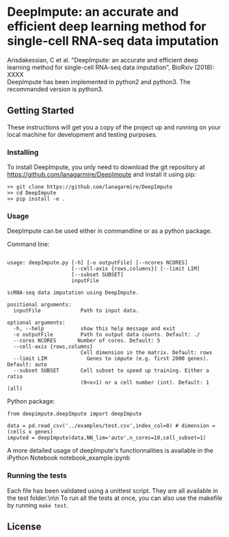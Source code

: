 # DeepImpute: an accurate and efficient deep learning method for single-cell RNA-seq data imputation 
Arisdakessian, C et al. "DeepImpute: an accurate and efficient deep learning method for single-cell RNA-seq data imputation", BioRxiv (2018): XXXX\
DeepImpute has been implemented in python2 and python3. The recommanded version is python3.

## Getting Started

These instructions will get you a copy of the project up and running on your local machine for development and testing purposes.

### Installing

To install DeepImpute, you only need to download the git repository at https://github.com/lanagarmire/DeepImpute and install it using pip:

```
>> git clone https://github.com/lanagarmire/DeepImpute
>> cd DeepImpute
>> pip install -e . 
```

### Usage 

DeepImpute can be used either in commandline or as a python package.

Command line: 
```

usage: deepImpute.py [-h] [-o outputFile] [--ncores NCORES]
                     [--cell-axis {rows,columns}] [--limit LIM]
                     [--subset SUBSET]
                     inputFile

scRNA-seq data imputation using DeepImpute.

positional arguments:
  inputFile             Path to input data.

optional arguments:
  -h, --help            show this help message and exit
  -o outputFile         Path to output data counts. Default: ./
  --cores NCORES       Number of cores. Default: 5
  --cell-axis {rows,columns}
                        Cell dimension in the matrix. Default: rows
  --limit LIM             Genes to impute (e.g. first 2000 genes). Default: auto
  --subset SUBSET       Cell subset to speed up training. Either a ratio
                        (0<x<1) or a cell number (int). Default: 1 (all)
```

Python package:
```
from deepimpute.deepImpute import deepImpute

data = pd.read_csv('../examples/test.csv',index_col=0) # dimension = (cells x genes)
imputed = deepImpute(data,NN_lim='auto',n_cores=10,cell_subset=1)
```

A more detailed usage of deepImpute's functionnalities is available in the iPython Notebook notebook\_example.ipynb


### Running the tests

Each file has been validated using a unittest script. They are all available in the test folder.\n\n 
To run all the tests at once, you can also use the makefile by running ```make test```.

## License

